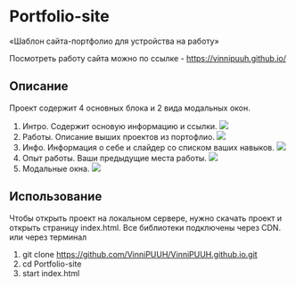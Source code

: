 # Portfolio-site

«Шаблон сайта-портфолио для устройства на работу»

Посмотреть работу сайта можно по ссылке - https://vinnipuuh.github.io/

## Описание

Проект содержит 4 основных блока и 2 вида модальных окон.

1. Интро. Содержит основую информацию и ссылки.
![](http://images.vfl.ru/ii/1604855415/1e12dfdf/32229838.jpg)
2. Работы. Описание выших проектов из портофлио.
![](http://images.vfl.ru/ii/1604855459/295aee41/32229846.jpg)
3. Инфо. Информация о себе и слайдер со списком ваших навыков.
![](http://images.vfl.ru/ii/1604855459/1c462e25/32229847.jpg)
4. Опыт работы. Ваши предыдущие места работы.
![](http://images.vfl.ru/ii/1604855459/9a45734c/32229848.jpg)
5. Модальные окна.
![](http://images.vfl.ru/ii/1604855777/d04ccf02/32229910.jpg)

## Использование

Чтобы открыть проект на локальном сервере, нужно скачать проект и открыть страницу index.html. Все библиотеки подключены через CDN.
<br> 
или через терминал
1. git clone https://github.com/VinniPUUH/VinniPUUH.github.io.git
2. cd Portfolio-site
3. start index.html


